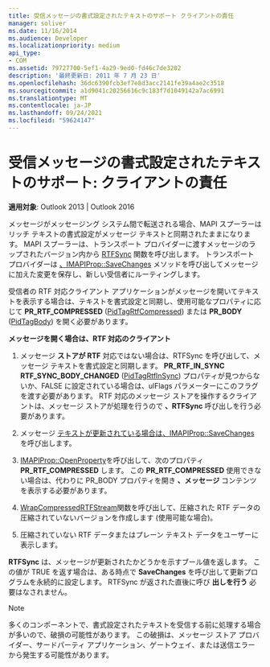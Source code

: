 ```yaml
---
title: 受信メッセージの書式設定されたテキストのサポート クライアントの責任
manager: soliver
ms.date: 11/16/2014
ms.audience: Developer
ms.localizationpriority: medium
api_type:
- COM
ms.assetid: 79727700-5ef1-4a29-9ed0-fd46c7de3202
description: '最終更新日: 2011 年 7 月 23 日'
ms.openlocfilehash: 36dc6390fcb3ef7e8d3acc2141fe39a4ae2c3518
ms.sourcegitcommit: a1d9041c20256616c9c183f7d1049142a7ac6991
ms.translationtype: MT
ms.contentlocale: ja-JP
ms.lasthandoff: 09/24/2021
ms.locfileid: "59624147"
---
```

# <a name="supporting-formatted-text-in-incoming-messages-client-responsibilities"></a>受信メッセージの書式設定されたテキストのサポート: クライアントの責任

  
  
**適用対象**: Outlook 2013 | Outlook 2016 
  
メッセージがメッセージング システム間で転送される場合、MAPI スプーラーはリッチ テキストの書式設定がメッセージ テキストと同期されたままになります。 MAPI スプーラーは、トランスポート プロバイダーに渡すメッセージのラップされたバージョン内から [RTFSync](rtfsync.md) 関数を呼び出します。 トランスポート プロバイダーは [、IMAPIProp::SaveChanges](imapiprop-savechanges.md) メソッドを呼び出してメッセージに加えた変更を保存し、新しい受信者にルーティングします。 
  
受信者の RTF 対応クライアント アプリケーションがメッセージを開いてテキストを表示する場合は、テキストを書式設定と同期し、使用可能なプロパティに応じて **PR_RTF_COMPRESSED** ([PidTagRtfCompressed](pidtagrtfcompressed-canonical-property.md)) または **PR_BODY** ([PidTagBody](pidtagbody-canonical-property.md)) を開く必要があります。
  
 **メッセージを開く場合は、RTF 対応のクライアント**
  
1. メッセージ **ストアが RTF** 対応ではない場合は、RTFSync を呼び出して、メッセージ テキストを書式設定と同期します。 **PR_RTF_IN_SYNC RTF_SYNC_BODY_CHANGED** ([PidTagRtfInSync](pidtagrtfinsync-canonical-property.md)) プロパティが見つからないか、FALSE に設定されている場合は、ulFlags パラメーターにこのフラグを渡す必要があります。  RTF 対応のメッセージ ストアを操作するクライアントは、メッセージ ストアが処理を行うので **、RTFSync** 呼び出しを行う必要があります。 
    
2. メッセージ [テキストが更新されている場合は、IMAPIProp::SaveChanges](imapiprop-savechanges.md) を呼び出します。 
    
3. [IMAPIProp::OpenProperty](imapiprop-openproperty.md)を呼び出して、次のプロパティ **PR_RTF_COMPRESSED** します。 この **PR_RTF_COMPRESSED** 使用できない場合は、代わりに PR_BODY プロパティを開き **、メッセージ** コンテンツを表示する必要があります。 
    
4. [WrapCompressedRTFStream](wrapcompressedrtfstream.md)関数を呼び出して、圧縮された RTF データの圧縮されていないバージョンを作成します (使用可能な場合)。 
    
5. 圧縮されていない RTF データまたはプレーン テキスト データをユーザーに表示します。
    
 **RTFSync** は、メッセージが更新されたかどうかを示すブール値を返します。 この値が TRUE を返す場合は、ある時点で **SaveChanges** を呼び出して更新プログラムを永続的に設定します。 RTFSync が返された直後に呼び **出しを行う** 必要はなされません。 
  
> [!NOTE]
> 多くのコンポーネントで、書式設定されたテキストを受信する前に処理する場合が多いので、破損の可能性があります。 この破損は、メッセージ ストア プロバイダー、サードパーティ アプリケーション、ゲートウェイ、または送信エラーから発生する可能性があります。 
  

